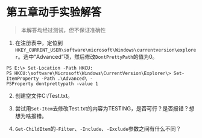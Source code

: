 # 第五章动手实验解答
> 本解答均经过测试，但不保证准确性

1. 在注册表中，定位到`HKEY_CURRENT_USER\software\microsoft\Windows\currentversion\explorer`。选中“Advanced”项，然后修改`DontPrettyPath`的值为0。
```
PS E:\> Set-Location -Path HKCU:
PS HKCU:\software\Microsoft\Windows\CurrentVersion\Explorer\> Set-ItemProperty -Path .\Advanced\ -
PSProperty dontprettypath -value 1
```

2. 创建空文件C:/Test.txt。


3. 尝试用`Set-Item`去修改Test.txt的内容为TESTING，是否可行？是否报错？想想为啥报错。

4. `Get-ChildItem`的`-Filter`、`-Include`、`-Exclude`参数之间有什么不同？
